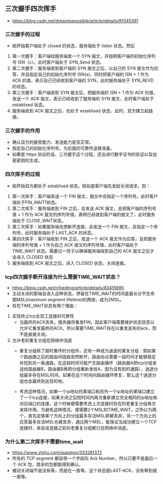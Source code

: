## 三次握手四次挥手
- https://blog.csdn.net/dreamispossible/article/details/91345391

### 三次握手的过程
- 刚开始客户端处于 closed 的状态，服务端处于 listen 状态。然后
1. 第一次握手：客户端给服务端发一个 SYN 报文，并指明客户端的初始化序列号 ISN（c）。此时客户端处于 SYN_Send 状态。
2. 第二次握手：服务端收到客户端的 SYN 报文之后，以自己的 SYN 报文作为应答，并且指定自己的初始化序列号 ISN(s)，同时把客户端的 ISN + 1 作为 ACK 的值，表示自己已经收到客户端的 SYN，此时服务端处于 SYN_REVD 的状态。
3. 第三次握手：客户端收到 SYN 报文后，把服务端的 ISN + 1 作为 ACK 的值，发送一个 ACK 报文，表示已经收到了服务端的 SYN 报文，此时客户端处于 establised 状态。
4. 服务端收到 ACK 报文之后，也处于 establised 状态，此时，双方建立起链接。

### 三次握手的作用
- 确认双方的接受能力、发送能力是否正常。
- 指定自己的初始化序列号，为后面的可靠传送做准备。
- 如果是 https 协议的话，三次握手这个过程，还会进行数字证书的验证以及加密密钥的生成。

### 四次挥手的过程
- 刚开始双方都处于 establised 状态，假如是客户端先发起关闭请求，则：
1. 第一次挥手：客户端发送一个 FIN 报文，报文中会指定一个序列号。此时客户端处于FIN_WAIT1状态。
2. 第二次挥手：服务端收到 FIN 之后，会发送 ACK 报文，且把客户端的序列号值 + 1 作为 ACK 报文的序列号值，表明已经收到客户端的报文了，此时服务端处于 CLOSE_WAIT状态。
3. 第三次挥手：如果服务端也想断开连接，会发送一个 FIN 报文，且指定一个序列号。此时服务端处于 LAST_ACK 的状态。
4. 第四次挥手：客户端收到 FIN 之后，发送一个 ACK 报文作为应答，且把服务端的序列号值 + 1 作为自己 ACK 报文的序列号值，此时客户端处于 TIME_WAIT 状态。需要过一阵子以确保服务端收到自己的 ACK 报文之后才会进入 CLOSED 状态
5. 服务端收到 ACK 报文之后，进入 CLOSED 状态，关闭连接。

### tcp四次握手断开连接为什么需要TIME_WAIT状态？
- https://blog.csdn.net/n1neding/article/details/83415695
- 主动关闭的那端会进入这种状态，停留在TIME_WAIT的时间是最长分节生命期MSL(maximum segment lifetime)的两倍，成为2MSL。
- 存在TIME_WAIT状态有两个理由：
1. 实现终止tcp全双工连接的可靠性
    - 当最终的ACK丢失，服务器将重发FIN，因此客户端需要维护状态信息以允许它重发最终的ACK。所以需要TIME_WAIT存在以重发丢失的ack，而不是直接关闭。
2. 允许老的重复分组在网络中消逝
    - 重复分组除了超时重传的分组外，还有一种成为迷途的重复分组：假如某个路由跟之后的路由间链路突然断开，路由协议需要一段时间才能够稳定并找到另一条通路，在这段时间可能产生路由循环（路由器A把tcp分组发送给路由器B，路由器B再把分组重新发给A，因为没有别的通路），迷途分组最多存在MSL时间，如果在这个时间内路由循环修复，那么这个迷途分组也会最终到达目的地。

    - 考虑这种情况，如果一个ip地址的某端口和另外一个ip地址的某端口建立了一个tcp连接，如果关闭之后短时间内再次重新建立完全相同的ip地址和对应端口的连接，这个时候便需要考虑上次连接时存在的老重复分组再次发挥作用。为避免这种情况，便需要2个MSL的TIME_WAIT，之所以为两个，首先足够某个方向上的分组最多存活MSL即被丢弃，另一个方向上的应答最多存活MSL也被丢弃，通过两个MSL，能保证当成功建立一个TCP连接时，来自该连接之前的老重复分组都已在网络中消逝。

### 为什么第二次挥手不需要time_wait
- https://www.zhihu.com/question/333281372
- 所有的 TCP segment 都自带一个字段叫 Ack Number，所以只要不是最后一个 ACK 包，其余的包都能得到确认。
- 被动关闭端不是没有等，而是在一直等，这个状态是LAST-ACK，没有等到就一直等。



